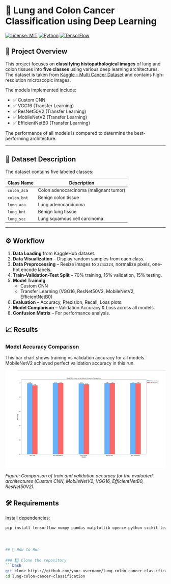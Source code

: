 # 🧪 Lung and Colon Cancer Classification using Deep Learning

[![License: MIT](https://img.shields.io/badge/License-MIT-blue.svg)](LICENSE)
[![Python](https://img.shields.io/badge/Python-3.8+-green.svg)]()
[![TensorFlow](https://img.shields.io/badge/TensorFlow-2.x-orange.svg)]()

## 📌 Project Overview
This project focuses on **classifying histopathological images** of lung and colon tissues into **five classes** using various deep learning architectures.  
The dataset is taken from [Kaggle - Multi Cancer Dataset](https://www.kaggle.com/datasets/obulisainaren/multi-cancer) and contains high-resolution microscopic images.

The models implemented include:
- ✅ Custom CNN
- ✅ VGG16 (Transfer Learning)
- ✅ ResNet50V2 (Transfer Learning)
- ✅ MobileNetV2 (Transfer Learning)
- ✅ EfficientNetB0 (Transfer Learning)

The performance of all models is compared to determine the best-performing architecture.

---

## 📂 Dataset Description
The dataset contains five labeled classes:

| Class Name   | Description |
|--------------|-------------|
| `colon_aca`  | Colon adenocarcinoma (malignant tumor) |
| `colon_bnt`  | Benign colon tissue |
| `lung_aca`   | Lung adenocarcinoma |
| `lung_bnt`   | Benign lung tissue |
| `lung_scc`   | Lung squamous cell carcinoma |


---

## ⚙️ Workflow
1. **Data Loading** from KaggleHub dataset.
2. **Data Visualization** – Display random samples from each class.
3. **Data Preprocessing** – Resize images to `224x224`, normalize pixels, one-hot encode labels.
4. **Train-Validation-Test Split** – 70% training, 15% validation, 15% testing.
5. **Model Training**:
   - Custom CNN
   - Transfer Learning (VGG16, ResNet50V2, MobileNetV2, EfficientNetB0)
6. **Evaluation** – Accuracy, Precision, Recall, Loss plots.
7. **Model Comparison** – Validation Accuracy & Loss across all models.
8. **Confusion Matrix** – For performance analysis.

## 📈 Results

### Model Accuracy Comparison
This bar chart shows training vs validation accuracy for all models. MobileNetV2 achieved perfect validation accuracy in this run.

![Model Accuracy vs Validation Accuracy Comparison](assets/plots/model_accuracy_comparison.png)

*Figure: Comparison of train and validation accuracy for the evaluated architectures (Custom CNN, MobileNetV2, VGG16, EfficientNetB0, ResNet50V2).*


## 🛠 Requirements
Install dependencies:
```bash
pip install tensorflow numpy pandas matplotlib opencv-python scikit-learn tqdm plotly kagglehub



## 🚀 How to Run

### 1️⃣ Clone the repository
```bash
git clone https://github.com/your-username/lung-colon-cancer-classification.git
cd lung-colon-cancer-classification


